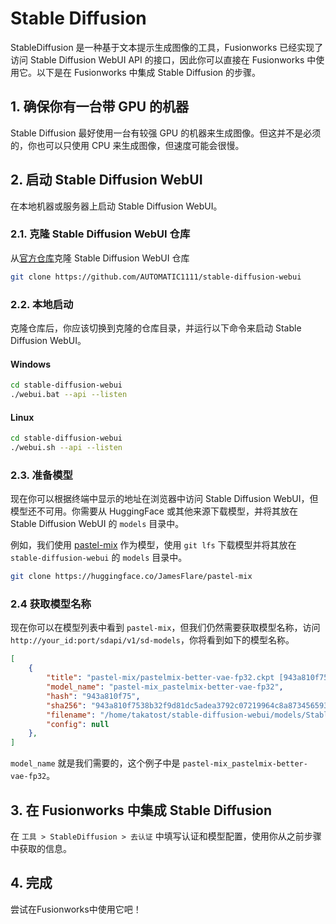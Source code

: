 # Stable Diffusion
StableDiffusion 是一种基于文本提示生成图像的工具，Fusionworks 已经实现了访问 Stable Diffusion WebUI API 的接口，因此你可以直接在 Fusionworks 中使用它。以下是在 Fusionworks 中集成 Stable Diffusion 的步骤。

## 1. 确保你有一台带 GPU 的机器
Stable Diffusion 最好使用一台有较强 GPU 的机器来生成图像。但这并不是必须的，你也可以只使用 CPU 来生成图像，但速度可能会很慢。

## 2. 启动 Stable Diffusion WebUI
在本地机器或服务器上启动 Stable Diffusion WebUI。

### 2.1. 克隆 Stable Diffusion WebUI 仓库
从[官方仓库](https://github.com/AUTOMATIC1111/stable-diffusion-webui)克隆 Stable Diffusion WebUI 仓库
    
```bash
git clone https://github.com/AUTOMATIC1111/stable-diffusion-webui
```

### 2.2. 本地启动
克隆仓库后，你应该切换到克隆的仓库目录，并运行以下命令来启动 Stable Diffusion WebUI。

#### Windows
```bash
cd stable-diffusion-webui
./webui.bat --api --listen
```

#### Linux
```bash
cd stable-diffusion-webui
./webui.sh --api --listen
```

### 2.3. 准备模型
现在你可以根据终端中显示的地址在浏览器中访问 Stable Diffusion WebUI，但模型还不可用。你需要从 HuggingFace 或其他来源下载模型，并将其放在 Stable Diffusion WebUI 的 `models` 目录中。

例如，我们使用 [pastel-mix](https://huggingface.co/JamesFlare/pastel-mix) 作为模型，使用 `git lfs` 下载模型并将其放在 `stable-diffusion-webui` 的 `models` 目录中。

```bash
git clone https://huggingface.co/JamesFlare/pastel-mix
```

### 2.4 获取模型名称
现在你可以在模型列表中看到 `pastel-mix`，但我们仍然需要获取模型名称，访问 `http://your_id:port/sdapi/v1/sd-models`，你将看到如下的模型名称。

```json
[
    {
        "title": "pastel-mix/pastelmix-better-vae-fp32.ckpt [943a810f75]",
        "model_name": "pastel-mix_pastelmix-better-vae-fp32",
        "hash": "943a810f75",
        "sha256": "943a810f7538b32f9d81dc5adea3792c07219964c8a8734565931fcec90d762d",
        "filename": "/home/takatost/stable-diffusion-webui/models/Stable-diffusion/pastel-mix/pastelmix-better-vae-fp32.ckpt",
        "config": null
    },
]
```

`model_name` 就是我们需要的，这个例子中是 `pastel-mix_pastelmix-better-vae-fp32`。

## 3. 在 Fusionworks 中集成 Stable Diffusion
在 `工具 > StableDiffusion > 去认证` 中填写认证和模型配置，使用你从之前步骤中获取的信息。

## 4. 完成

尝试在Fusionworks中使用它吧！
